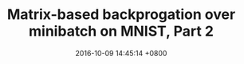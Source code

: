 ---
layout: ipython
title:  "Matrix-based backprogation over minibatch on MNIST, Part 2"
date:   2016-10-09 14:45:14 +0800
notebook: mnist2
excerpt: We adopt a more modular approach in implementing our neural network.
---